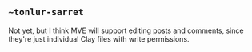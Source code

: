 ## `~tonlur-sarret`
Not yet, but I think MVE will support editing posts and comments, since they're just individual Clay files with write permissions.